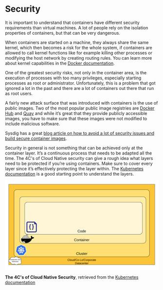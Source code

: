 # Security

It is important to understand that containers have different security requirements than virtual machines. A lot of people rely on the isolation properties of containers, but that can be very dangerous.

When containers are started on a machine, they always share the same kernel, which then becomes a risk for the whole system, if containers are allowed to call kernel functions like for example killing other processes or modifying the host network by creating routing rules. You can learn more about kernel capabilities in the [Docker documentation](https://docs.docker.com/engine/security/#linux-kernel-capabilities).

One of the greatest security risks, not only in the container area, is the execution of processes with too many privileges, especially starting processes as root or administrator. Unfortunately, this is a problem that got ignored a lot in the past and there are a lot of containers out there that run as root users.

A fairly new attack surface that was introduced with containers is the use of public images. Two of the most popular public image registries are [Docker Hub](https://hub.docker.com/) and [Quay](https://quay.io/) and while it’s great that they provide publicly accessible images, you have to make sure that these images were not modified to include malicious software.

Sysdig has a great [blog article on how to avoid a lot of security issues and build secure container images](https://sysdig.com/blog/dockerfile-best-practices/).

Security in general is not something that can be achieved only at the container layer. It’s a continuous process that needs to be adapted all the time. The 4C's of Cloud Native security can give a rough idea what layers need to be protected if you’re using containers. Make sure to cover every layer since it’s effectively protecting the layer within. The [Kubernetes documentation](https://kubernetes.io/docs/concepts/security/overview/) is a good starting point to understand the layers.

![3_6-01](images/3_6-01.png)

**The 4C's of Cloud Native Security**, retrieved from the [Kubernetes documentation](https://kubernetes.io/docs/concepts/security/overview/)